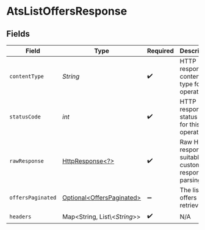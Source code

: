 # AtsListOffersResponse


## Fields

| Field                                                                                                                | Type                                                                                                                 | Required                                                                                                             | Description                                                                                                          |
| -------------------------------------------------------------------------------------------------------------------- | -------------------------------------------------------------------------------------------------------------------- | -------------------------------------------------------------------------------------------------------------------- | -------------------------------------------------------------------------------------------------------------------- |
| `contentType`                                                                                                        | *String*                                                                                                             | :heavy_check_mark:                                                                                                   | HTTP response content type for this operation                                                                        |
| `statusCode`                                                                                                         | *int*                                                                                                                | :heavy_check_mark:                                                                                                   | HTTP response status code for this operation                                                                         |
| `rawResponse`                                                                                                        | [HttpResponse\<?>](https://docs.oracle.com/en/java/javase/11/docs/api/java.net.http/java/net/http/HttpResponse.html) | :heavy_check_mark:                                                                                                   | Raw HTTP response; suitable for custom response parsing                                                              |
| `offersPaginated`                                                                                                    | [Optional\<OffersPaginated>](../../models/components/OffersPaginated.md)                                             | :heavy_minus_sign:                                                                                                   | The list of offers was retrieved.                                                                                    |
| `headers`                                                                                                            | Map\<String, List\\<*String*>>                                                                                       | :heavy_check_mark:                                                                                                   | N/A                                                                                                                  |